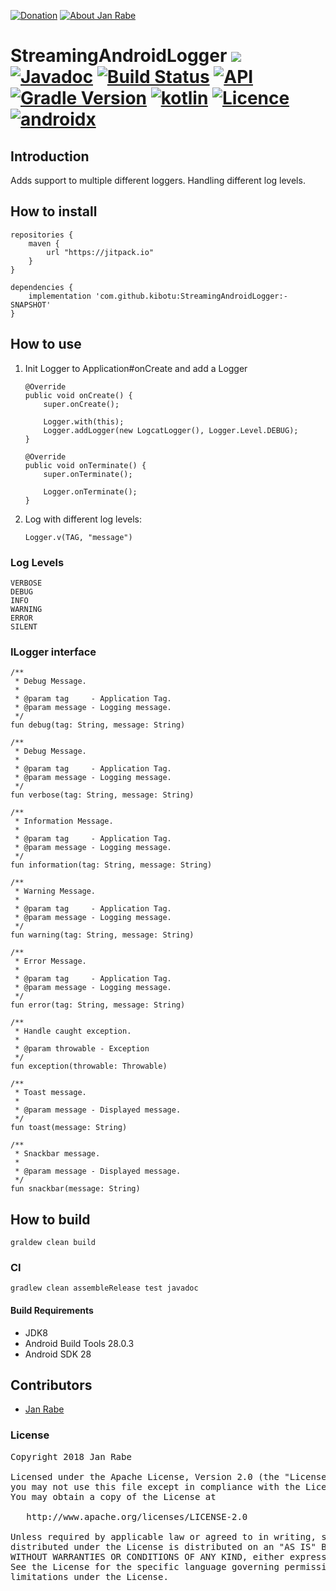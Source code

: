 [![Donation](https://img.shields.io/badge/by%20me%20a%20beer-brightgreen.svg)](https://www.paypal.me/janrabe/5) [![About Jan Rabe](https://img.shields.io/badge/about-me-green.svg)](https://about.me/janrabe)
# StreamingAndroidLogger [![](https://jitpack.io/v/kibotu/StreamingAndroidLogger.svg)](https://jitpack.io/#kibotu/StreamingAndroidLogger) [![Javadoc](https://img.shields.io/badge/javadoc-SNAPSHOT-green.svg)](https://jitpack.io/com/github/kibotu/StreamingAndroidLogger/master-SNAPSHOT/javadoc/index.html) [![Build Status](https://travis-ci.org/kibotu/StreamingAndroidLogger.svg?branch=master)](https://travis-ci.org/kibotu/StreamingAndroidLogger) [![API](https://img.shields.io/badge/API-15%2B-brightgreen.svg?style=flat)](https://android-arsenal.com/api?level=15)  [![Gradle Version](https://img.shields.io/badge/gradle-5.3.1-green.svg)](https://docs.gradle.org/current/release-notes) [![kotlin](https://img.shields.io/badge/kotlin-1.3.21-green.svg)](https://kotlinlang.org/) [![Licence](https://img.shields.io/badge/licence-Apache%202-blue.svg)](https://raw.githubusercontent.com/kibotu/StreamingAndroidLogger/master/LICENSE) [![androidx](https://img.shields.io/badge/androidx-brightgreen.svg)](https://developer.android.com/topic/libraries/support-library/refactor)

## Introduction

Adds support to multiple different loggers. Handling different log levels.

## How to install

    repositories {
        maven {
            url "https://jitpack.io"
        }
    }

    dependencies {
        implementation 'com.github.kibotu:StreamingAndroidLogger:-SNAPSHOT'
    }

## How to use

1) Init Logger to Application#onCreate and add a Logger

       @Override
       public void onCreate() {
           super.onCreate();

           Logger.with(this);
           Logger.addLogger(new LogcatLogger(), Logger.Level.DEBUG);
       }

       @Override
       public void onTerminate() {
           super.onTerminate();

           Logger.onTerminate();
       }

2) Log with different log levels:

       Logger.v(TAG, "message")

### Log Levels

    VERBOSE
    DEBUG
    INFO
    WARNING
    ERROR
    SILENT

### ILogger interface

    /**
     * Debug Message.
     *
     * @param tag     - Application Tag.
     * @param message - Logging message.
     */
    fun debug(tag: String, message: String)

    /**
     * Debug Message.
     *
     * @param tag     - Application Tag.
     * @param message - Logging message.
     */
    fun verbose(tag: String, message: String)

    /**
     * Information Message.
     *
     * @param tag     - Application Tag.
     * @param message - Logging message.
     */
    fun information(tag: String, message: String)

    /**
     * Warning Message.
     *
     * @param tag     - Application Tag.
     * @param message - Logging message.
     */
    fun warning(tag: String, message: String)

    /**
     * Error Message.
     *
     * @param tag     - Application Tag.
     * @param message - Logging message.
     */
    fun error(tag: String, message: String)

    /**
     * Handle caught exception.
     *
     * @param throwable - Exception
     */
    fun exception(throwable: Throwable)

    /**
     * Toast message.
     *
     * @param message - Displayed message.
     */
    fun toast(message: String)

    /**
     * Snackbar message.
     *
     * @param message - Displayed message.
     */
    fun snackbar(message: String)

## How to build

    graldew clean build

### CI

    gradlew clean assembleRelease test javadoc

#### Build Requirements

- JDK8
- Android Build Tools 28.0.3
- Android SDK 28

## Contributors

- [Jan Rabe](jan.rabe@kibotu.net)

### License

<pre>
Copyright 2018 Jan Rabe

Licensed under the Apache License, Version 2.0 (the "License");
you may not use this file except in compliance with the License.
You may obtain a copy of the License at

   http://www.apache.org/licenses/LICENSE-2.0

Unless required by applicable law or agreed to in writing, software
distributed under the License is distributed on an "AS IS" BASIS,
WITHOUT WARRANTIES OR CONDITIONS OF ANY KIND, either express or implied.
See the License for the specific language governing permissions and
limitations under the License.
</pre>
